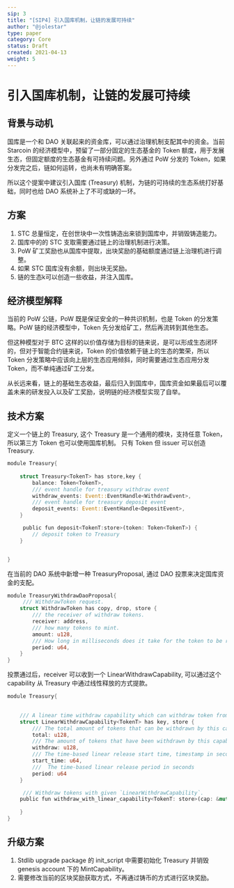 ```yaml
---
sip: 3
title: "[SIP4] 引入国库机制，让链的发展可持续"
author: "@jolestar"
type: paper
category: Core
status: Draft
created: 2021-04-13
weight: 5
---
```


# 引入国库机制，让链的发展可持续

## 背景与动机

国库是一个和 DAO 关联起来的资金库，可以通过治理机制支配其中的资金。当前 Starcoin 的经济模型中，预留了一部分固定的生态基金的 Token 额度，用于发展生态，但固定额度的生态基金有可持续问题。另外通过 PoW 分发的 Token，如果分发完之后，链如何运转，也尚未有明确答案。

所以这个提案中建议引入国库 (Treasury) 机制，为链的可持续的生态系统打好基础，同时也给 DAO 系统补上了不可或缺的一环。
 
## 方案

1. STC 总量恒定，在创世块中一次性铸造出来锁到国库中，并销毁铸造能力。
2. 国库中的的 STC 支取需要通过链上的治理机制进行决策。
3. PoW 矿工奖励也从国库中提取，出块奖励的基础额度通过链上治理机进行调整。
4. 如果 STC 国库没有余额，则出块无奖励。
5. 链的生态k可以创造一些收益，并注入国库。


## 经济模型解释

当前的 PoW 公链，PoW 既是保证安全的一种共识机制，也是 Token 的分发策略。PoW 链的经济模型中，Token 先分发给矿工，然后再流转到其他生态。

但这种模型对于 BTC 这样的以价值存储为目标的链来说，是可以形成生态闭环的，但对于智能合约链来说，Token 的价值依赖于链上的生态的繁荣，所以 Token 分发策略中应该向上层的生态应用倾斜，同时需要通过生态应用分发 Token，而不单纯通过矿工分发。

从长远来看，链上的基础生态收益，最后归入到国库中，国库资金如果最后可以覆盖未来的研发投入以及矿工奖励，说明链的经济模型实现了自举。


## 技术方案

定义一个链上的 Treasury, 这个 Treasury 是一个通用的模块，支持任意 Token，所以第三方 Token 也可以使用国库机制。 只有 Token 但 issuer 可以创造 Treasury. 


```rust
module Treasury{
    
    struct Treasury<TokenT> has store,key {
        balance: Token<TokenT>,
        /// event handle for treasury withdraw event
        withdraw_events: Event::EventHandle<WithdrawEvent>,
        /// event handle for treasury deposit event
        deposit_events: Event::EventHandle<DepositEvent>,
    }

     public fun deposit<TokenT:store>(token: Token<TokenT>) {
        // deposit token to Treasury 
    }


}
```

在当前的 DAO 系统中新增一种 TreasuryProposal, 通过 DAO 投票来决定国库资金的支配。

```rust
module TreasuryWithdrawDaoProposal{
     /// WithdrawToken request.
    struct WithdrawToken has copy, drop, store {
        /// the receiver of withdraw tokens.
        receiver: address,
        /// how many tokens to mint.
        amount: u128,
        /// How long in milliseconds does it take for the token to be released
        period: u64,
    }
}
```

投票通过后，receiver 可以收到一个 LinearWithdrawCapability, 可以通过这个 capability 从 Treasury 中通过线性释放的方式提款。 

```rust
module Treasury{
    

    /// A linear time withdraw capability which can withdraw token from Treasury in a period by time-based linear release.
    struct LinearWithdrawCapability<TokenT> has key, store {
        /// The total amount of tokens that can be withdrawn by this capability
        total: u128,
        /// The amount of tokens that have been withdrawn by this capability
        withdraw: u128,
        /// The time-based linear release start time, timestamp in seconds.
        start_time: u64,
        ///  The time-based linear release period in seconds
        period: u64
    }

     /// Withdraw tokens with given `LinearWithdrawCapability`.
    public fun withdraw_with_linear_capability<TokenT: store>(cap: &mut LinearWithdrawCapability<TokenT>): Token<TokenT> {
       
    }
}
```

## 升级方案

1. Stdlib upgrade package 的 init_script 中需要初始化 Treasury 并销毁 genesis account 下的 MintCapability。
2. 需要修改当前的区块奖励获取方式，不再通过铸币的方式进行区块奖励。